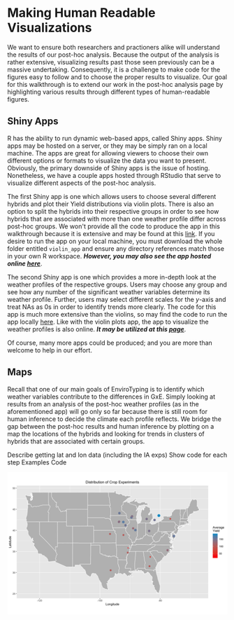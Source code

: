 # Making Human Readable Visualizations

We want to ensure both researchers and practioners alike will understand the results of our post-hoc analysis. Because the output of the analysis is rather extensive, visualizing results past those seen previously can be a massive undertaking. Consequently, it is a challenge to make code for the figures easy to follow and to choose the proper results to visualize. Our goal for this walkthrough is to extend our work in the post-hoc analysis page by highlighting various results through different types of human-readable figures.

## Shiny Apps

R has the ability to run dynamic web-based apps, called Shiny apps. Shiny apps may be hosted on a server, or they may be simply ran on a local machine. The apps are great for allowing viewers to choose their own different options or formats to visualize the data you want to present. Obviously, the primary downside of Shiny apps is the issue of hosting. Nonetheless, we have a couple apps hosted through RStudio that serve to visualize different aspects of the post-hoc analysis.

The first Shiny app is one which allows users to choose several different hybrids and plot their Yield distributions via violin plots. There is also an option to split the hybrids into their respective groups in order to see how hybrids that are associated with more than one weather profile differ across post-hoc groups. We won't provide all the code to produce the app in this walkthrough because it is extensive and may be found at this [link](https://github.com/TACC/EnviroTyping/blob/Tutorial_Additions/sandbox/posthoc_group_analysis/2016/violin_app/app.R). If you desire to run the app on your local machine, you must download the whole folder entitled `violin_app` and ensure any directory references match those in your own R workspace. __*However, you may also see the app hosted online [here](https://bno5761.shinyapps.io/violin_app/)*__. 

The second Shiny app is one which provides a more in-depth look at the weather profiles of the respective groups. Users may choose any group and see how any number of the significant weather variables determine its weather profile. Further, users may select different scales for the *y*-axis and treat NAs as 0s in order to identify trends more clearly. The code for this app is much more extensive than the violins, so may find the code to run the app locally [here](https://github.com/TACC/EnviroTyping/blob/Tutorial_Additions/sandbox/posthoc_group_analysis/2016/profiles_app/app.R). Like with the violin plots app, the app to visualize the weather profiles is also online. __*It may be utilized at this [page](https://bno5761.shinyapps.io/profiles_app/)*__.

Of course, many more apps could be produced; and you are more than welcome to help in our effort.

## Maps

Recall that one of our main goals of EnviroTyping is to identify which weather variables contribute to the differences in GxE. Simply looking at results from an analysis of the post-hoc weather profiles (as in the aforementioned app) will go only so far because there is still room for human inference to decide the climate each profile reflects. We bridge the gap between the post-hoc results and human inference by plotting on a map the locations of the hybrids and looking for trends in clusters of hybrids that are associated with certain groups.

Describe getting lat and lon data (including the IA exps)
Show code for each step
Examples
Code

![Corn Experiments](../img/BanksPlots/Corn_Maps/Corn_Experiments.png)

